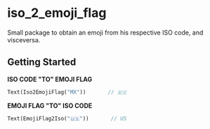 # iso_2_emoji_flag

Small package to obtain an emoji from his respective ISO code, and visceversa.

## Getting Started

**ISO CODE "TO" EMOJI FLAG**
``` dart
Text(Iso2EmojiFlag("MX"))       // 🇲🇽
```

**EMOJI FLAG "TO" ISO CODE**
``` dart
Text(EmojiFlag2Iso("🇺🇸"))       // US
```
